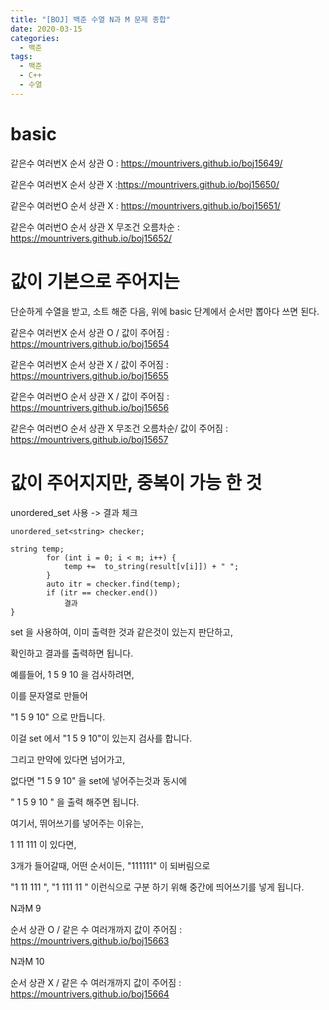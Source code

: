 ```yaml
---
title: "[BOJ] 백준 수열 N과 M 문제 종합"
date: 2020-03-15
categories: 
  - 백준
tags: 
  - 백준
  - C++
  - 수열
---
```


# basic

같은수 여러번X 순서 상관 O : https://mountrivers.github.io/boj15649/

같은수 여러번X 순서 상관 X :https://mountrivers.github.io/boj15650/

같은수 여러번O 순서 상관 X : https://mountrivers.github.io/boj15651/

같은수 여러번O 순서 상관 X 무조건 오름차순 :  https://mountrivers.github.io/boj15652/

# 값이 기본으로 주어지는 

단순하게 수열을 받고, 소트 해준 다음, 위에 basic 단계에서 순서만 뽑아다 쓰면 된다. 


같은수 여러번X 순서 상관 O / 값이 주어짐  : https://mountrivers.github.io/boj15654

같은수 여러번X 순서 상관 X / 값이 주어짐  : https://mountrivers.github.io/boj15655

같은수 여러번O 순서 상관 X / 값이 주어짐  : https://mountrivers.github.io/boj15656

같은수 여러번O 순서 상관 X 무조건 오름차순/ 값이 주어짐  : https://mountrivers.github.io/boj15657

# 값이 주어지지만, 중복이 가능 한 것

unordered_set 사용 -> 결과 체크 

```
unordered_set<string> checker;

string temp;
		for (int i = 0; i < m; i++) {
			temp +=  to_string(result[v[i]]) + " ";
		}
		auto itr = checker.find(temp);
        if (itr == checker.end())
            결과
}
```
set 을 사용하여, 이미 출력한 것과 같은것이 있는지 판단하고, 

확인하고 결과를 출력하면 됩니다. 

예를들어, 1 5 9 10 을 검사하려면, 

이를 문자열로 만들어

"1 5 9 10" 으로 만듭니다. 

이걸 set 에서 "1 5 9 10"이 있는지 검사를 합니다. 

그리고 만약에 있다면 넘어가고, 

없다면 "1 5 9 10" 을 set에 넣어주는것과 동시에 

" 1 5 9 10 " 을 출력 해주면 됩니다. 

여기서, 뛰어쓰기를 넣어주는 이유는, 

1 11 111 이 있다면, 

3개가 들어갈때, 어떤 순서이든, "111111" 이 되버림으로

"1 11 111 ", "1 111 11 " 이런식으로 구분 하기 위해 중간에 띄어쓰기를 넣게 됩니다. 

N과M 9

순서 상관 O / 같은 수 여러개까지 값이 주어짐  : https://mountrivers.github.io/boj15663

N과M 10

 순서 상관 X / 같은 수 여러개까지 값이 주어짐  : https://mountrivers.github.io/boj15664
 

